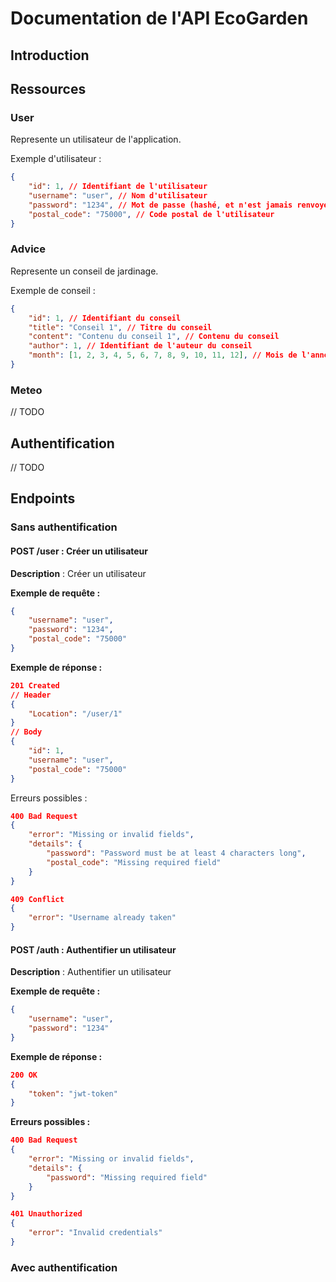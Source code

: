 # Documentation de l'API EcoGarden

## Introduction

## Ressources

### User

Represente un utilisateur de l'application.

Exemple d'utilisateur :

```json
{
    "id": 1, // Identifiant de l'utilisateur
    "username": "user", // Nom d'utilisateur
    "password": "1234", // Mot de passe (hashé, et n'est jamais renvoyé)
    "postal_code": "75000", // Code postal de l'utilisateur
}
```

### Advice

Represente un conseil de jardinage.

Exemple de conseil :

```json
{
    "id": 1, // Identifiant du conseil
    "title": "Conseil 1", // Titre du conseil
    "content": "Contenu du conseil 1", // Contenu du conseil
    "author": 1, // Identifiant de l'auteur du conseil
    "month": [1, 2, 3, 4, 5, 6, 7, 8, 9, 10, 11, 12], // Mois de l'année où le conseil est valable
}
```

### Meteo

// TODO

## Authentification

// TODO

## Endpoints

### Sans authentification

#### POST /user : Créer un utilisateur

**Description** : Créer un utilisateur

**Exemple de requête :**

```json
{
    "username": "user",
    "password": "1234",
    "postal_code": "75000"
}
```

**Exemple de réponse :**
```json
201 Created
// Header
{
    "Location": "/user/1"
}
// Body
{
    "id": 1,
    "username": "user",
    "postal_code": "75000"
}
```

Erreurs possibles :

```json
400 Bad Request
{
    "error": "Missing or invalid fields",
    "details": {
        "password": "Password must be at least 4 characters long",
        "postal_code": "Missing required field"
    }
}
```

```json
409 Conflict
{
    "error": "Username already taken"
}
```

#### POST /auth : Authentifier un utilisateur

**Description** : Authentifier un utilisateur

**Exemple de requête :**

```json
{
    "username": "user",
    "password": "1234"
}
```

**Exemple de réponse :**
```json
200 OK
{
    "token": "jwt-token"
}
```

**Erreurs possibles :**

```json	
400 Bad Request
{
    "error": "Missing or invalid fields",
    "details": {
        "password": "Missing required field"
    }
}
```

```json
401 Unauthorized
{
    "error": "Invalid credentials"
}
```

### Avec authentification

